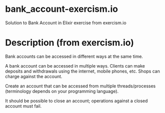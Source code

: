 # bank_account-exercism.io
Solution to Bank Account in Elixir exercise from exercism.io

# Description (from exercism.io)
Bank accounts can be accessed in different ways at the same time.

A bank account can be accessed in multiple ways. Clients can make deposits and withdrawals using the internet, mobile phones, etc. Shops can charge against the account.

Create an account that can be accessed from multiple threads/processes (terminology depends on your programming language).

It should be possible to close an account; operations against a closed account must fail.
